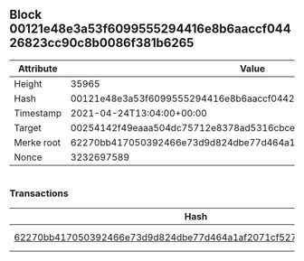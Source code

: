 ## Block 00121e48e3a53f6099555294416e8b6aaccf04426823cc90c8b0086f381b6265

Attribute | Value
--- | ---
Height | 35965
Hash | 00121e48e3a53f6099555294416e8b6aaccf04426823cc90c8b0086f381b6265
Timestamp | 2021-04-24T13:04:00+00:00
Target | 00254142f49eaaa504dc75712e8378ad5316cbcead634704b3734b6271167cc4
Merke root | 62270bb417050392466e73d9d824dbe77d464a1af2071cf52717714c10b37741
Nonce | 3232697589

```

```

### Transactions

Hash | Amount
--- | ---
[62270bb417050392466e73d9d824dbe77d464a1af2071cf52717714c10b37741](62270bb417050392466e73d9d824dbe77d464a1af2071cf52717714c10b37741.md) | 10.00000000 SKEPTI 

